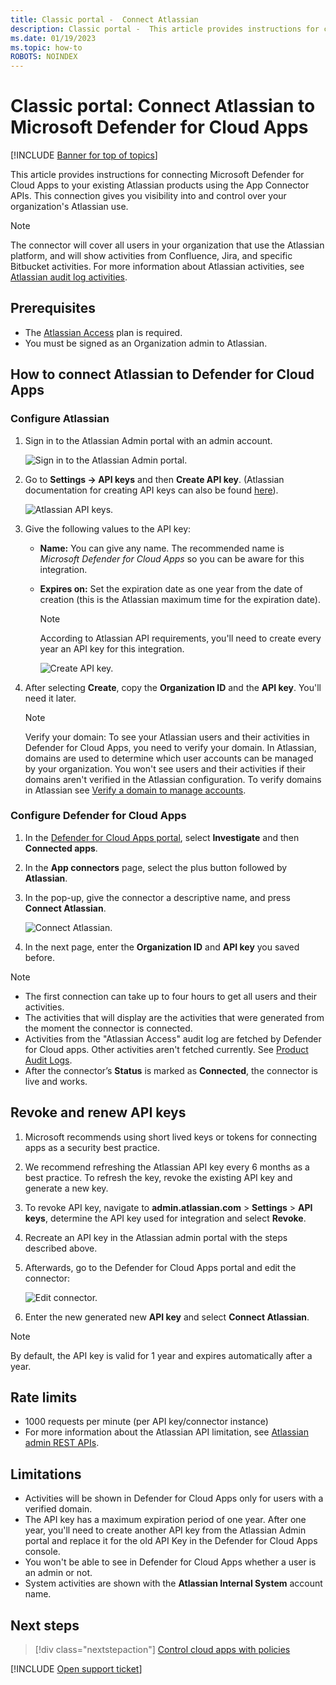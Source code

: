 ```yaml
---
title: Classic portal -  Connect Atlassian
description: Classic portal -  This article provides instructions for connecting Microsoft Defender for Cloud Apps to your existing Atlassian products using the App Connector APIs. 
ms.date: 01/19/2023
ms.topic: how-to
ROBOTS: NOINDEX
---
```

# Classic portal: Connect Atlassian to Microsoft Defender for Cloud Apps

[!INCLUDE [Banner for top of topics](includes/classic-banner.md)]

This article provides instructions for connecting Microsoft Defender for Cloud Apps to your existing Atlassian products using the App Connector APIs. This connection gives you visibility into and control over your organization's Atlassian use.

>[!NOTE]
>The connector will cover all users in your organization that use the Atlassian platform, and will show activities from Confluence, Jira, and specific Bitbucket activities. For more information about Atlassian activities, see [Atlassian audit log activities](https://support.atlassian.com/security-and-access-policies/docs/track-organization-activities-from-the-audit-log/#Auditlogging-Accessauditlogactivities).

## Prerequisites

- The [Atlassian Access](https://www.atlassian.com/software/access#about-atlassian-access) plan is required.
- You must be signed as an Organization admin to Atlassian.

## How to connect Atlassian to Defender for Cloud Apps

### Configure Atlassian

1. Sign in to the Atlassian Admin portal with an admin account.

    ![Sign in to the  Atlassian Admin portal.](media/classic-atlassian-sign-in.png)

1. Go to **Settings -> API keys** and then **Create API key**. (Atlassian documentation for creating API keys can also be found [here](https://support.atlassian.com/organization-administration/docs/manage-an-organization-with-the-admin-apis/)).

    ![Atlassian API keys.](media/classic-atlassian-api-keys.png)

1. Give the following values to the API key:

    - **Name:** You can give any name. The recommended name is *Microsoft Defender for Cloud Apps* so you can be aware for this integration.
    - **Expires on:** Set the expiration date as one year from the date of creation (this is the Atlassian maximum time for the expiration date).

        >[!NOTE]
        >According to Atlassian API requirements, you'll need to create every year an API key for this integration.

        ![Create API key.](media/classic-atlassian-create-api-key.png)

1. After selecting **Create**, copy the **Organization ID** and the **API key**. You'll need it later.

    >[!NOTE]
    >Verify your domain: To see your Atlassian users and their activities in Defender for Cloud Apps, you need to verify your domain. In Atlassian, domains are used to     determine which user accounts can be managed by your organization. You won't see users and their activities if their domains aren't verified in the Atlassian configuration.
    >To verify domains in Atlassian see [Verify a domain to manage accounts](https://support.atlassian.com/user-management/docs/verify-a-domain-to-manage-accounts/).

### Configure Defender for Cloud Apps

1. In the [Defender for Cloud Apps portal](https://portal.cloudappsecurity.com/), select **Investigate** and then **Connected apps**.

1. In the **App connectors** page, select the plus button followed by **Atlassian**.

1. In the pop-up, give the connector a descriptive name, and press **Connect Atlassian**.

    ![Connect Atlassian.](media/classic-atlassian-connect.png)

1. In the next page, enter the **Organization ID** and **API key** you saved before.

>[!NOTE]
>
> - The first connection can take up to four hours to get all users and their activities.
> - The activities that will display are the activities that were generated from the moment the connector is connected.
> - Activities from the "Atlassian Access" audit log are fetched by Defender for Cloud apps. Other activities aren't fetched currently. See [Product Audit Logs](https://support.atlassian.com/security-and-access-policies/docs/track-organization-activities-from-the-audit-log/).
> - After the connector’s **Status** is marked as **Connected**, the connector is live and works.

## Revoke and renew API keys

1. Microsoft recommends using short lived keys or tokens for connecting apps as a security best practice.
1. We recommend refreshing the Atlassian API key every 6 months as a best practice. To refresh the key, revoke the existing API key and generate a new key.
1. To revoke API key, navigate to **admin.atlassian.com** > **Settings** > **API keys**, determine the API key used for integration and select **Revoke**.
1. Recreate an API key in the Atlassian admin portal with the steps described above.
1. Afterwards, go to the Defender for Cloud Apps portal and edit the connector:

    ![Edit connector.](media/classic-atlassian-edit-connector.png)

1. Enter the new generated new **API key** and select **Connect Atlassian**.

>[!NOTE]
>
> By default, the API key is valid for 1 year and expires automatically after a year.

## Rate limits

- 1000 requests per minute (per API key/connector instance)
- For more information about the Atlassian API limitation, see [Atlassian admin REST APIs](https://developer.atlassian.com/cloud/admin/about/#about-the-cloud-admin-rest-apis).

## Limitations

- Activities will be shown in Defender for Cloud Apps only for users with a verified domain.
- The API key has a maximum expiration period of one year. After one year, you'll need to create another API key from the Atlassian Admin portal and replace it for the old API Key in the Defender for Cloud Apps console.
- You won't be able to see in Defender for Cloud Apps whether a user is an admin or not.
- System activities are shown with the **Atlassian Internal System** account name.

## Next steps

> [!div class="nextstepaction"]
> [Control cloud apps with policies](control-cloud-apps-with-policies.md)

[!INCLUDE [Open support ticket](includes/classic-support.md)]
